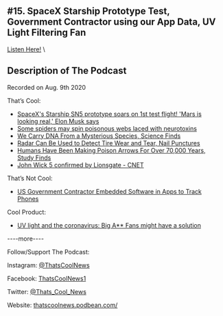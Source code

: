 #15. SpaceX Starship Prototype Test, Government Contractor using our App Data, UV Light Filtering Fan
---
[Listen Here!](https://thatscoolnews.podbean.com/e/15-spacex-starship-prototype-test-government-contractor-using-our-app-data-uv-light-filtering-fan/) \
## Description of The Podcast
<p style="text-align:left;">Recorded on Aug. 9th 2020</p>

<p style="text-align:left;">That’s Cool:</p>

<ul style="text-align:left;"><li style="font-weight:400;"><a href='https://www.space.com/spacex-starship-sn5-prototype-1st-test-flight.html'>SpaceX's Starship SN5 prototype soars on 1st test flight! 'Mars is looking real,' Elon Musk says</a></li>

<li style="font-weight:400;"><a href='https://www.sciencenews.org/article/spiders-poisonous-webs-neuro-toxins-genes'>Some spiders may spin poisonous webs laced with neurotoxins</a></li>

<li style="font-weight:400;"><a href='https://interestingengineering.com/we-carry-dna-from-a-mysterious-species-science-finds'>We Carry DNA From a Mysterious Species, Science Finds</a></li>

<li style="font-weight:400;"><a href='https://interestingengineering.com/radar-can-be-used-to-detect-tire-wear-and-tear-nail-punctures'>Radar Can Be Used to Detect Tire Wear and Tear, Nail Punctures</a></li>

<li style="font-weight:400;"><a href='https://www.sciencealert.com/humans-may-have-been-aiming-poison-arrows-for-at-least-70-000-years'>Humans Have Been Making Poison Arrows For Over 70,000 Years, Study Finds</a></li>

<li style="font-weight:400;"><a href='https://www.cnet.com/news/john-wick-5-confirmed-by-lionsgate/'>John Wick 5 confirmed by Lionsgate - CNET</a></li>

</ul>
<p style="text-align:left;">That’s Not Cool:</p>

<ul style="text-align:left;"><li style="font-weight:400;"><a href='https://www.wsj.com/articles/u-s-government-contractor-embedded-software-in-apps-to-track-phones-11596808801?mod=djemalertNEWS'>US Government Contractor Embedded Software in Apps to Track Phones</a></li>

</ul>
<p style="text-align:left;">Cool Product:</p>

<ul style="text-align:left;"><li style="font-weight:400;"><a href='https://www.cnet.com/news/uv-light-and-the-coronavirus-big-ass-fans-might-have-a-solution-haiku-uvc-covid-19/'>UV light and the coronavirus: Big A** Fans might have a solution</a></li>

</ul>
<p>----more----</p>

<p>Follow/Support The Podcast:</p>

<p>Instagram: <a href='https://www.instagram.com/thatscoolnews/'>@ThatsCoolNews</a></p>

<p>Facebook: <a href='https://www.facebook.com/ThatsCoolNews1'>ThatsCoolNews1</a></p>

<p>Twitter: <a href='https://twitter.com/Thats_Cool_News'>@Thats_Cool_News</a></p>

<p>Website: <a href='https://thatscoolnews.podbean.com/'>thatscoolnews.podbean.com/</a></p>
